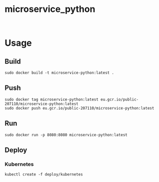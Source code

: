# microservice_python

<br>

# Usage

## Build

```
sudo docker build -t microservice-python:latest .
```

## Push

```
sudo docker tag microservice-python:latest eu.gcr.io/public-207110/microservice-python:latest
sudo docker push eu.gcr.io/public-207110/microservice-python:latest
```

## Run

```
sudo docker run -p 8080:8080 microservice-python:latest
```

## Deploy

### Kubernetes

```
kubectl create -f deploy/kubernetes
